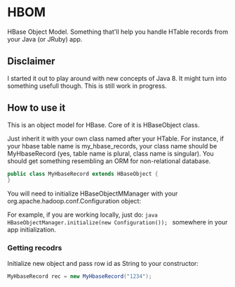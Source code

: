 # HBOM

HBase Object Model. Something that'll help you handle HTable records from your Java (or JRuby) app.

## Disclaimer

I started it out to play around with new concepts of Java 8. It might turn into something usefull though. This is still work in progress. 


## How to use it

This is an object model for HBase. Core of it is HBaseObject class. 

Just inherit it with your own class named after your HTable. For instance, if your hbase table name is my_hbase_records, your class name should be MyHbaseRecord (yes, table name is plural, class name is singular). You should get something resembling an ORM for non-relational database.

```java
public class MyHbaseRecord extends HBaseObject {
}
```

You will need to initialize HBaseObjectMManager with your org.apache.hadoop.conf.Configuration object:

For example, if you are working locally, just do: 
`java
HBaseObjectManager.initialize(new Configuration());
`
somewhere in your app initialization.

### Getting recodrs

Initialize new object and pass row id as String to your constructor:

```java
MyHbaseRecord rec = new MyHbaseRecord("1234");
```
